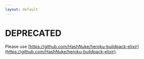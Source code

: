 ```yaml
---
layout: default
---
```

# DEPRECATED

Please use [https://github.com/HashNuke/heroku-buildpack-elixir](https://github.com/HashNuke/heroku-buildpack-elixir).
